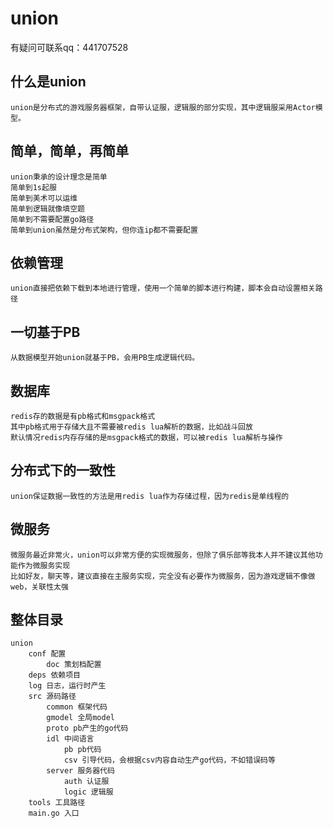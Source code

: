 # union  
有疑问可联系qq：441707528   
## 什么是union
	union是分布式的游戏服务器框架，自带认证服，逻辑服的部分实现，其中逻辑服采用Actor模型。
## 简单，简单，再简单
	union秉承的设计理念是简单
	简单到1s起服
	简单到美术可以运维
	简单到逻辑就像填空题
	简单到不需要配置go路径
	简单到union虽然是分布式架构，但你连ip都不需要配置
## 依赖管理
	union直接把依赖下载到本地进行管理，使用一个简单的脚本进行构建，脚本会自动设置相关路径
## 一切基于PB
	从数据模型开始union就基于PB，会用PB生成逻辑代码。
## 数据库
	redis存的数据是有pb格式和msgpack格式
	其中pb格式用于存储大且不需要被redis lua解析的数据，比如战斗回放
	默认情况redis内存存储的是msgpack格式的数据，可以被redis lua解析与操作
## 分布式下的一致性
	union保证数据一致性的方法是用redis lua作为存储过程，因为redis是单线程的
## 微服务
	微服务最近非常火，union可以非常方便的实现微服务，但除了俱乐部等我本人并不建议其他功能作为微服务实现
	比如好友，聊天等，建议直接在主服务实现，完全没有必要作为微服务，因为游戏逻辑不像做web，关联性太强
## 整体目录
	union
		conf 配置
			doc 策划档配置
		deps 依赖项目
		log 日志，运行时产生
		src 源码路径
			common 框架代码
			gmodel 全局model
			proto pb产生的go代码
			idl 中间语言
				pb pb代码
				csv 引导代码，会根据csv内容自动生产go代码，不如错误码等			
			server 服务器代码
				auth 认证服
				logic 逻辑服
		tools 工具路径
		main.go 入口